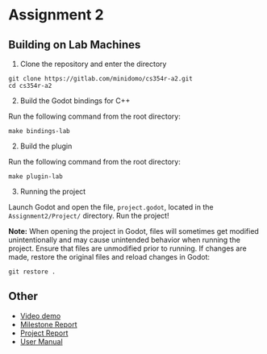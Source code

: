 # Assignment 2

## Building on Lab Machines

1. Clone the repository and enter the directory

```
git clone https://gitlab.com/minidomo/cs354r-a2.git
cd cs354r-a2
```

2. Build the Godot bindings for C++ 

Run the following command from the root directory:

```
make bindings-lab
```

2. Build the plugin

Run the following command from the root directory:

```
make plugin-lab
```

3. Running the project

Launch Godot and open the file, `project.godot`, located in the `Assignment2/Project/` directory. Run the project!

**Note:** When opening the project in Godot, files will sometimes get modified unintentionally and may cause unintended behavior when running the project. Ensure that files are unmodified prior to running. If changes are made, restore the original files and reload changes in Godot:

```
git restore .
```

## Other

- [Video demo](https://youtu.be/oNgXXBbTvpo)
- [Milestone Report](Assignment%202%20Documentation.pdf)
- [Project Report](Assignment%202%20Report.pdf)
- [User Manual](Assignment%202%20User%20Manual.pdf)
